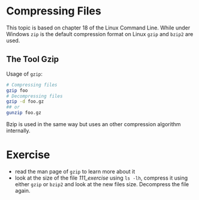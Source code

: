 # Compressing Files
This topic is based on chapter 18 of the Linux Command Line.
While under Windows `zip` is the default compression format on Linux `gzip` and `bzip2` are used.

## The Tool Gzip
Usage of `gzip`:

~~~~ bash
# Compressing files
gzip foo
# Decompressing files
gzip -d foo.gz
## or
gunzip foo.gz
~~~~

Bzip is used in the same way but uses an other compression algorithm internally.

# Exercise
- read the man page of `gzip` to learn more about it
- look at the size of the file *111_exercise* using `ls -lh`, compress it using either `gzip` or `bzip2` and look at the new files size. Decompress the file again.
